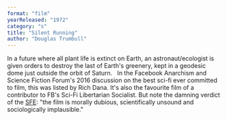```yaml
---
format: "film"
yearReleased: "1972"
category: "s"
title: "Silent Running"
author: "Douglas Trumbull"
---
```

In a future where all plant life is extinct on Earth, an  astronaut/ecologist is given orders to destroy the last of Earth's greenery,  kept in a geodesic dome just outside the orbit of Saturn.
 
In the Facebook Anarchism and Science Fiction Forum's 2016  discussion on the best sci-fi ever committed to film, this was listed by Rich  Dana. It's also the favourite film of a contributor to FB's Sci-Fi Libertarian  Socialist. But note the damning verdict of the <a href="http://www.sf-encyclopedia.com/entry/silent_running">SFE</a>: "the film  is morally dubious, scientifically unsound and sociologically implausible."
 